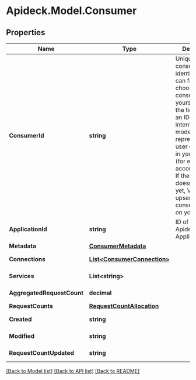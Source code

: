 # Apideck.Model.Consumer

## Properties

Name | Type | Description | Notes
------------ | ------------- | ------------- | -------------
**ConsumerId** | **string** | Unique consumer identifier. You can freely choose a consumer ID yourself. Most of the time, this is an ID of your internal data model that represents a user or account in your system (for example account:12345). If the consumer doesn&#39;t exist yet, Vault will upsert a consumer based on your ID. | 
**ApplicationId** | **string** | ID of your Apideck Application | [optional] [readonly] 
**Metadata** | [**ConsumerMetadata**](ConsumerMetadata.md) |  | [optional] 
**Connections** | [**List&lt;ConsumerConnection&gt;**](ConsumerConnection.md) |  | [optional] [readonly] 
**Services** | **List&lt;string&gt;** |  | [optional] [readonly] 
**AggregatedRequestCount** | **decimal** |  | [optional] [readonly] 
**RequestCounts** | [**RequestCountAllocation**](RequestCountAllocation.md) |  | [optional] 
**Created** | **string** |  | [optional] [readonly] 
**Modified** | **string** |  | [optional] [readonly] 
**RequestCountUpdated** | **string** |  | [optional] [readonly] 

[[Back to Model list]](../README.md#documentation-for-models) [[Back to API list]](../README.md#documentation-for-api-endpoints) [[Back to README]](../README.md)

